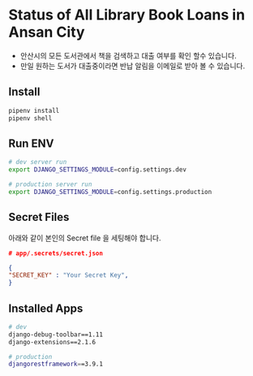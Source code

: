 # Status of All Library Book Loans in Ansan City

- 안산시의 모든 도서관에서 책을 검색하고 대출 여부를 확인 할수 있습니다.
- 만일 원하는 도서가 대출중이라면 반납 알림을 이메일로 받아 볼 수 있습니다.

## Install

```bash
pipenv install
pipenv shell
```

## Run ENV

```bash
# dev server run
export DJANGO_SETTINGS_MODULE=config.settings.dev

# production server run
export DJANGO_SETTINGS_MODULE=config.settings.production
```

## Secret Files

아래와 같이 본인의 Secret file 을 세팅해야 합니다.

```json
# app/.secrets/secret.json

{
"SECRET_KEY" : "Your Secret Key",
}
```

## Installed Apps

```bash
# dev
django-debug-toolbar==1.11
django-extensions==2.1.6

# production
djangorestframework==3.9.1
```